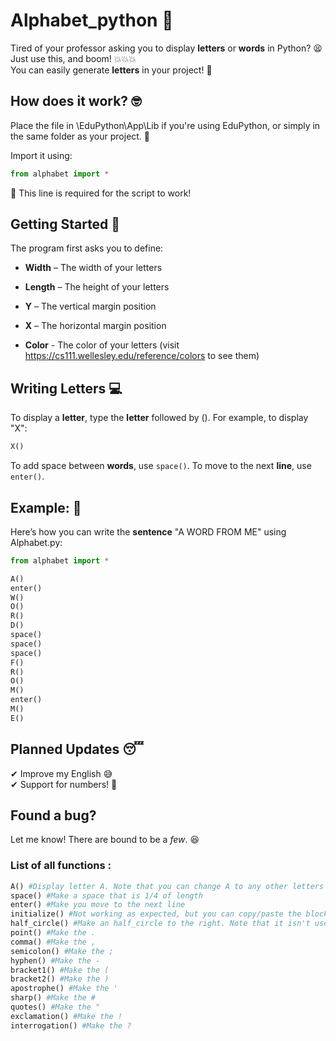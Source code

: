 # Alphabet_python 🧂
Tired of your professor asking you to display <strong>letters</strong> or <strong>words</strong> in Python? 😫
Just use this, and boom! 💥💥💥<br>
You can easily generate <strong>letters</strong> in your project! 🤩

## How does it work? 🤓
Place the file in \EduPython\App\Lib if you're using EduPython, or simply in the same folder as your project. 📁

Import it using:

```python
from alphabet import *
```
💢 This line is required for the script to work!

## Getting Started 🐤
The program first asks you to define:

- <strong>Width</strong> – The width of your letters

- <strong>Length</strong> – The height of your letters

- <strong>Y</strong> – The vertical margin position 

- <strong>X</strong> – The horizontal margin position

- <strong>Color</strong> - The color of your letters (visit https://cs111.wellesley.edu/reference/colors to see them)

## Writing Letters 💻
To display a <strong>letter</strong>, type the <strong>letter</strong> followed by ().
For example, to display "X":

```python
X()
```
To add space between <strong>words</strong>, use ``space()``.
To move to the next <strong>line</strong>, use ``enter()``.

## Example: 👐
Here’s how you can write the <strong>sentence</strong> "A WORD FROM ME" using Alphabet.py:

```python
from alphabet import *

A()
enter()
W()
O()
R()
D()
space()
space()
space()
F()
R()
O()
M()
enter()
M()
E()
```
## Planned Updates 😴
✔ Improve my English 😅<br>
✔ Support for numbers! 🎉<br>

## Found a bug?
Let me know! There are bound to be a *few*. 😆


### List of all functions :
```python
A() #Display letter A. Note that you can change A to any other letters
space() #Make a space that is 1/4 of length
enter() #Make you move to the next line
initialize() #Not working as expected, but you can copy/paste the block of code to see how I initialize all the letters in my module
half_circle() #Make an half_circle to the right. Note that it isn't usefull
point() #Make the .
comma() #Make the ,
semicolon() #Make the ;
hyphen() #Make the -
bracket1() #Make the (
bracket2() #Make the )
apostrophe() #Make the '
sharp() #Make the #
quotes() #Make the "
exclamation() #Make the !
interrogation() #Make the ?
```
